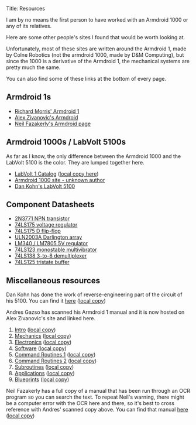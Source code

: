 Title: Resources

I am by no means the first person to have worked with an Armdroid 1000 or any of its relatives.

Here are some other people's sites I found that would be worth looking at.

Unfortunately, most of these sites are written around the Armdroid 1, made by Colne Robotics (not the armdroid 1000, made by D&M Computing), but since the 1000 is a derivative of the Armdroid 1, the mechanical systems are pretty much the same.

You can also find some of these links at the bottom of every page.

## Armdroid 1s

* [Richard Morris&apos; Armdroid 1](https://armdroid1.blogspot.com/)
* [Alex Zivanovic&apos;s Armdroid](http://www.senster.com/alex_zivanovic/armdroid/index.htm)
* [Neil Fazakerly&apos;s Armdroid page](http://www.riscy.uk/beebcontrol/arms/armdroid/index.html)

## Armdroid 1000s / LabVolt 5100s

As far as I know, the only difference between the Armdroid 1000 and the LabVolt 5100 is the color. They are lumped together here.

* [LabVolt 1 Catalog](http://www.theoldrobots.com/images27/LabVolt-2.pdf) ([local copy here]({attach}LabVolt-2.pdf))
* [Armdroid 1000 site - unknown author](https://armdroid1000.wordpress.com)
* [Dan Kohn&apos;s LabVolt 5100](http://www.dankohn.info/projects/armdroid.html)

## Component Datasheets

* [2N3771 NPN transistor]({attach}datasheets/2N3771-npn-transistor.pdf)
* [74LS175 voltage regulator]({attach}datasheets/LM723CN-voltage-regulator.pdf)
* [74LS175 D flip-flop]({attach}datasheets/74LS175-d-flip-flop.pdf)
* [ULN2003A Darlington array]({attach}datasheets/ULN2003A-darlington-array.pdf)
* [LM340 / LM7805 5V regulator]({attach}datasheets/LM340-5V-regulator.pdf)
* [74LS123 monostable multivibrator]({attach}datasheets/74LS123-monostable-multivibrator.pdf)
* [74LS138 3-to-8 demultiplexer]({attach}datasheets/74LS138-demultiplexer.pdf)
* [74LS125 tristate buffer]({attach}datasheets/74LS125-tristate-buffer.pdf)

## Miscellaneous resources

Dan Kohn has done the work of reverse-engineering part of the circuit of his 5100. You can find it [here](http://dankohn.info/projects/armdroid_1000/schematic.pdf) ([local copy]({attach}dankohn_schematic.pdf))

Andres Gazso has scanned his Armdroid 1 manual and it is now hosted on Alex Zivanovic's site and linked here.

1. [Intro](http://www.senster.com/alex_zivanovic/armdroid/01-Introduction.pdf) ([local copy]({attach}arm1man/man1.pdf))
2. [Mechanics](http://www.senster.com/alex_zivanovic/armdroid/02-Mechanics.pdf) ([local copy]({attach}arm1man/man2.pdf))
3. [Electronics](http://www.senster.com/alex_zivanovic/armdroid/03-Electronics.pdf) ([local copy]({attach}arm1man/man3.pdf))
4. [Software](http://www.senster.com/alex_zivanovic/armdroid/04-Software.pdf) ([local copy]({attach}arm1man/man4.pdf))
5. [Command Routines 1](http://www.senster.com/alex_zivanovic/armdroid/05-Command_Routines_1.pdf) ([local copy]({attach}arm1man/man5.pdf))
6. [Command Routines 2](http://www.senster.com/alex_zivanovic/armdroid/06-Command_Routines_2.pdf) ([local copy]({attach}arm1man/man6.pdf))
7. [Subroutines](http://www.senster.com/alex_zivanovic/armdroid/07-Subroutines.pdf) ([local copy]({attach}arm1man/man7.pdf))
8. [Applications](http://www.senster.com/alex_zivanovic/armdroid/08-Applications.pdf) ([local copy]({attach}arm1man/man8.pdf))
9. [Blueprints](http://www.senster.com/alex_zivanovic/armdroid/09-Blueprints.pdf) ([local copy]({attach}arm1man/man9.pdf))

Neil Fazakerly has a full copy of a manual that has been run through an OCR program so you can search the text. To repeat Neil's warning, there might be a computer error with the OCR here and there, so it's best to cross reference with Andres' scanned copy above. You can find that manual [here](http://www.riscy.uk/beebcontrol/arms/armdroid/manual/armdroid1-manual.pdf) ([local copy]({attach}arm1man/full_OCR_man.pdf))
